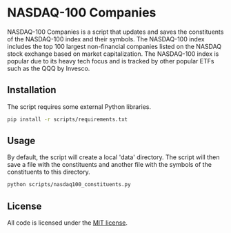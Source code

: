 # NASDAQ-100 Companies
NASDAQ-100 Companies is a script that updates and saves the constituents of the
NASDAQ-100 index and their symbols. The NASDAQ-100 index includes the top 100
largest non-financial companies listed on the NASDAQ stock exchange based on
market capitalization. The NASDAQ-100 index is popular due to its heavy tech
focus and is tracked by other popular ETFs such as the QQQ by Invesco.

## Installation

The script requires some external Python libraries.

```bash
pip install -r scripts/requirements.txt
```

## Usage

By default, the script will create a local 'data' directory. The script will 
then save a file with the constituents and another file with the symbols of the 
constituents to this directory.

```bash
python scripts/nasdaq100_constituents.py
```

## License

All code is licensed under the [MIT license](https://github.com/axyan/nasdaq-100-companies/blob/main/LICENSE).
